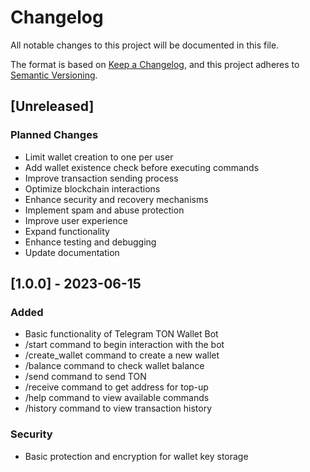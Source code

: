 # Changelog

All notable changes to this project will be documented in this file.

The format is based on [Keep a Changelog](https://keepachangelog.com/en/1.0.0/),
and this project adheres to [Semantic Versioning](https://semver.org/spec/v2.0.0.html).

## [Unreleased]

### Planned Changes
- Limit wallet creation to one per user
- Add wallet existence check before executing commands
- Improve transaction sending process
- Optimize blockchain interactions
- Enhance security and recovery mechanisms
- Implement spam and abuse protection
- Improve user experience
- Expand functionality
- Enhance testing and debugging
- Update documentation

## [1.0.0] - 2023-06-15

### Added
- Basic functionality of Telegram TON Wallet Bot
- /start command to begin interaction with the bot
- /create_wallet command to create a new wallet
- /balance command to check wallet balance
- /send command to send TON
- /receive command to get address for top-up
- /help command to view available commands
- /history command to view transaction history

### Security
- Basic protection and encryption for wallet key storage